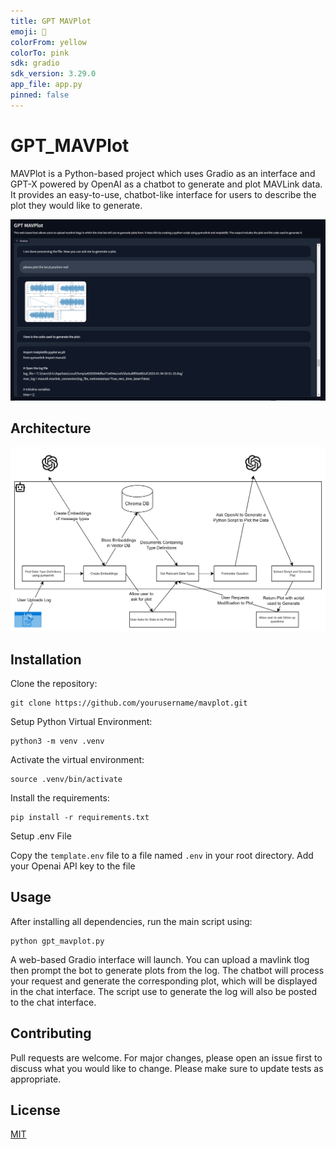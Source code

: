 ```yaml
---
title: GPT MAVPlot
emoji: 🚁
colorFrom: yellow
colorTo: pink
sdk: gradio
sdk_version: 3.29.0
app_file: app.py
pinned: false
---
```


# GPT_MAVPlot

MAVPlot is a Python-based project which uses Gradio as an interface and GPT-X powered by OpenAI as a chatbot to generate and plot MAVLink data. It provides an easy-to-use, chatbot-like interface for users to describe the plot they would like to generate.

![chat bot](docs/chat_bot_if.PNG)

## Architecture

![arch](docs/GPT_MAVPlot_Arch.png)

## Installation

Clone the repository:

```shell
git clone https://github.com/yourusername/mavplot.git
```

Setup Python Virtual Environment:

```shell
python3 -m venv .venv
```

Activate the virtual environment:

```shell
source .venv/bin/activate
```


Install the requirements:

```shell
pip install -r requirements.txt
```

Setup .env File 

Copy the `template.env` file to a file named `.env` in your root directory. Add your Openai API key to the file  

## Usage

After installing all dependencies, run the main script using:

```shell
python gpt_mavplot.py
```

A web-based Gradio interface will launch. You can upload a mavlink tlog then prompt the bot to generate plots from the log. The chatbot will process your request and generate the corresponding plot, which will be displayed in the chat interface. The script use to generate the log will also be posted to the chat interface. 

## Contributing

Pull requests are welcome. For major changes, please open an issue first to discuss what you would like to change. Please make sure to update tests as appropriate.

## License

[MIT](https://choosealicense.com/licenses/mit/)
